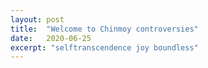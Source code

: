 ```yaml
---
layout: post
title:  "Welcome to Chinmoy controversies"
date:   2020-06-25
excerpt: "selftranscendence joy boundless"
---
```

